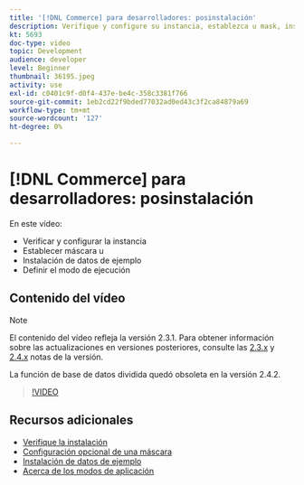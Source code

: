 ```yaml
---
title: '[!DNL Commerce] para desarrolladores: posinstalación'
description: Verifique y configure su instancia, establezca u mask, instale datos de ejemplo, establezca el modo de ejecución adecuado
kt: 5693
doc-type: video
topic: Development
audience: developer
level: Beginner
thumbnail: 36195.jpeg
activity: use
exl-id: c0401c9f-d0f4-437e-be4c-358c3381f766
source-git-commit: 1eb2cd22f9bded77032ad0ed43c3f2ca84879a69
workflow-type: tm+mt
source-wordcount: '127'
ht-degree: 0%

---
```


# [!DNL Commerce] para desarrolladores: posinstalación

En este vídeo:

- Verificar y configurar la instancia
- Establecer máscara u
- Instalación de datos de ejemplo
- Definir el modo de ejecución

## Contenido del vídeo

>[!NOTE]
>
>El contenido del vídeo refleja la versión 2.3.1. Para obtener información sobre las actualizaciones en versiones posteriores, consulte las [ 2.3.x](https://devdocs.magento.com/guides/v2.3/release-notes/bk-release-notes.html) y [2.4.x](https://devdocs.magento.com/guides/v2.4/release-notes/bk-release-notes.html) notas de la versión.
>
>La función de base de datos dividida quedó obsoleta en la versión 2.4.2.

>[!VIDEO](https://video.tv.adobe.com/v/36195?quality=12&learn=on)

## Recursos adicionales

- [Verifique la instalación](https://devdocs.magento.com/guides/v2.4/install-gde/install/verify.html)
- [Configuración opcional de una máscara](https://devdocs.magento.com/guides/v2.4/install-gde/install/post-install-umask.html)
- [Instalación de datos de ejemplo](https://devdocs.magento.com/guides/v2.4/install-gde/install/sample-data-after-magento.html)
- [Acerca de los modos de aplicación](https://devdocs.magento.com/guides/v2.4/config-guide/bootstrap/magento-modes.html)
